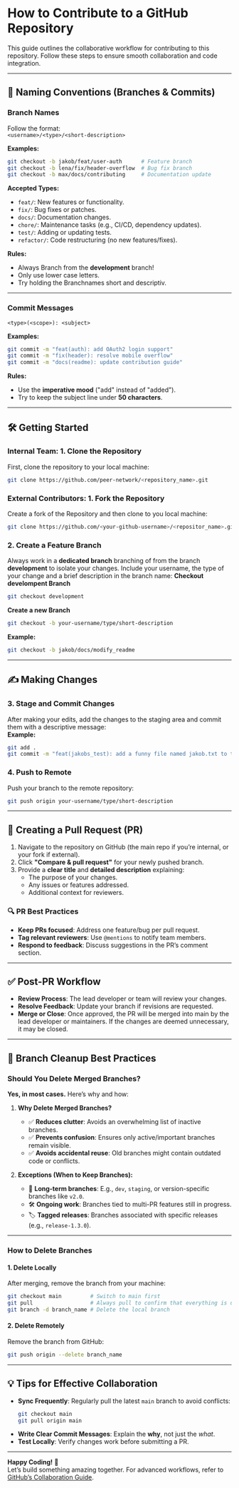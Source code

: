 # How to Contribute to a GitHub Repository  

This guide outlines the collaborative workflow for contributing to this repository. Follow these steps to ensure smooth collaboration and code integration.  

---

## 📛 Naming Conventions (Branches & Commits)  

### **Branch Names**  
Follow the format:  
`<username>/<type>/<short-description>`  

**Examples:**  
```bash  
git checkout -b jakob/feat/user-auth      # Feature branch  
git checkout -b lena/fix/header-overflow  # Bug fix branch  
git checkout -b max/docs/contributing     # Documentation update  
```  

**Accepted Types:**  
- `feat/`: New features or functionality.  
- `fix/`: Bug fixes or patches.  
- `docs/`: Documentation changes.  
- `chore/`: Maintenance tasks (e.g., CI/CD, dependency updates).  
- `test/`: Adding or updating tests.  
- `refactor/`: Code restructuring (no new features/fixes).  

**Rules:**  
- Always Branch from the **development** branch!  
- Only use lower case letters.  
- Try holding the Branchnames short and descriptiv.  
---

### **Commit Messages**  
`<type>(<scope>): <subject>`  

**Examples:**  
```bash  
git commit -m "feat(auth): add OAuth2 login support"  
git commit -m "fix(header): resolve mobile overflow"  
git commit -m "docs(readme): update contribution guide"  
```  

**Rules:**  
- Use the **imperative mood** ("add" instead of "added").  
- Try to keep the subject line under **50 characters**.  

---

## 🛠️ Getting Started  

### Internal Team: 1. Clone the Repository  
First, clone the repository to your local machine:  
```bash  
git clone https://github.com/peer-network/<repository_name>.git  
```  
### External Contributors: 1. Fork the Repository  
Create a fork of the Repository and then clone to you local machine:  
```bash  
git clone https://github.com/<your-github-username>/<repositor_name>.git  
```  

### 2. Create a Feature Branch  
Always work in a **dedicated branch** branching of from the branch **development** to isolate your changes. Include your username, the type of your change and a brief description in the branch name: 
**Checkout develompent Branch**
```bash  
git checkout development  
```  
**Create a new Branch**
```bash  
git checkout -b your-username/type/short-description  
```  
**Example:**  
```bash  
git checkout -b jakob/docs/modify_readme  
```  

---

## ✍️ Making Changes  

### 3. Stage and Commit Changes  
After making your edits, add the changes to the staging area and commit them with a descriptive message:  
**Example:** 
```bash  
git add .  
git commit -m "feat(jakobs_test): add a funny file named jakob.txt to the project"  
```  

### 4. Push to Remote  
Push your branch to the remote repository:  
```bash  
git push origin your-username/type/short-description  
```  

---

## 🚀 Creating a Pull Request (PR)  

1. Navigate to the repository on GitHub (the main repo if you’re internal, or your fork if external).  
2. Click **"Compare & pull request"** for your newly pushed branch.  
3. Provide a **clear title** and **detailed description** explaining:  
   - The purpose of your changes.  
   - Any issues or features addressed.  
   - Additional context for reviewers.  

### 🔍 PR Best Practices  
- **Keep PRs focused**: Address one feature/bug per pull request.  
- **Tag relevant reviewers**: Use `@mentions` to notify team members.  
- **Respond to feedback**: Discuss suggestions in the PR’s comment section.  

---

## ✅ Post-PR Workflow  

- **Review Process**: The lead developer or team will review your changes.  
- **Resolve Feedback**: Update your branch if revisions are requested.  
- **Merge or Close**: Once approved, the PR will be merged into main by the lead developer or maintainers. If the changes are deemed unnecessary, it may be closed.  

---

## 🧹 Branch Cleanup Best Practices  

### **Should You Delete Merged Branches?**  
**Yes, in most cases.** Here’s why and how:  

1. **Why Delete Merged Branches?**  
   - ✅ **Reduces clutter**: Avoids an overwhelming list of inactive branches.  
   - ✅ **Prevents confusion**: Ensures only active/important branches remain visible.  
   - ✅ **Avoids accidental reuse**: Old branches might contain outdated code or conflicts.  

2. **Exceptions (When to Keep Branches):**  
   - 🌿 **Long-term branches**: E.g., `dev`, `staging`, or version-specific branches like `v2.0`.  
   - 🛠️ **Ongoing work**: Branches tied to multi-PR features still in progress.  
   - 🏷️ **Tagged releases**: Branches associated with specific releases (e.g., `release-1.3.0`).  

---

### **How to Delete Branches**  

#### 1. Delete Locally  
After merging, remove the branch from your machine:  
```bash  
git checkout main         # Switch to main first  
git pull                  # Always pull to confirm that everything is up to date (your branch is correctly merged into the main branch).  
git branch -d branch_name # Delete the local branch  
```  

#### 2. Delete Remotely  
Remove the branch from GitHub:  
```bash  
git push origin --delete branch_name  
```  

---

## 💡 Tips for Effective Collaboration  

- **Sync Frequently**: Regularly pull the latest `main` branch to avoid conflicts:  
  ```bash  
  git checkout main  
  git pull origin main  
  ```  
- **Write Clear Commit Messages**: Explain the **why**, not just the *what*.  
- **Test Locally**: Verify changes work before submitting a PR.  

---

**Happy Coding!** 🎉  
Let’s build something amazing together. For advanced workflows, refer to [GitHub’s Collaboration Guide](https://docs.github.com/en/get-started/quickstart/github-flow).  